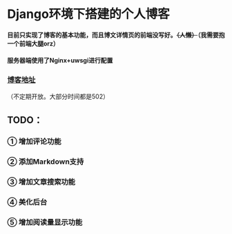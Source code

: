 # Django环境下搭建的个人博客


#### 目前只实现了博客的基本功能，而且博文详情页的前端没写好。~~（人懒）~~（我需要抱一个前端大腿orz）

#### 服务器端使用了Nginx+uwsgi进行配置

### [博客地址](http://118.89.29.54/)
（不定期开放。大部分时间都是502）

## TODO：
### ① 增加评论功能
### ② 添加Markdown支持
### ③ 增加文章搜索功能
### ④ 美化后台
### ⑤ 增加阅读量显示功能




